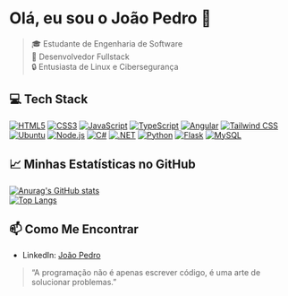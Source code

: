# Olá, eu sou o João Pedro 👋

> 🎓 Estudante de Engenharia de Software  
> 💼 Desenvolvedor Fullstack  
> 🔒 Entusiasta de Linux e Cibersegurança  

## 💻 Tech Stack

<p align="left">
  <a href="#"><img alt="HTML5" src="https://img.shields.io/badge/HTML5-E34F26?logo=html5&logoColor=white" /></a>
  <a href="#"><img alt="CSS3" src="https://img.shields.io/badge/CSS3-1572B6?logo=css3&logoColor=white" /></a>
  <a href="#"><img alt="JavaScript" src="https://img.shields.io/badge/JavaScript-F7DF1E?logo=javascript&logoColor=black" /></a>
  <a href="#"><img alt="TypeScript" src="https://img.shields.io/badge/TypeScript-3178C6?logo=typescript&logoColor=white" /></a>
  <a href="#"><img alt="Angular" src="https://img.shields.io/badge/Angular-DD0031?logo=angular&logoColor=white" /></a>
  <a href="#"><img alt="Tailwind CSS" src="https://img.shields.io/badge/Tailwind_CSS-06B6D4?logo=tailwind-css&logoColor=white" /></a>
  <a href="#"><img alt="Ubuntu" src="https://img.shields.io/badge/Ubuntu-E95420?logo=ubuntu&logoColor=white" /></a>
  <a href="#"><img alt="Node.js" src="https://img.shields.io/badge/Node.js-339933?logo=node.js&logoColor=white" /></a>
  <a href="#"><img alt="C#" src="https://img.shields.io/badge/C%23-239120?logo=c-sharp&logoColor=white" /></a>
  <a href="#"><img alt=".NET" src="https://img.shields.io/badge/.NET-512BD4?logo=.net&logoColor=white" /></a>
  <a href="#"><img alt="Python" src="https://img.shields.io/badge/Python-3776AB?logo=python&logoColor=white" /></a>
  <a href="#"><img alt="Flask" src="https://img.shields.io/badge/Flask-000000?logo=flask&logoColor=white" /></a>
  <a href="#"><img alt="MySQL" src="https://img.shields.io/badge/MySQL-4479A1?logo=mysql&logoColor=white" /></a>
</p>

## 📈 Minhas Estatísticas no GitHub

[![Anurag's GitHub stats](https://github-readme-stats.vercel.app/api?username=joaopedroleonel&show_icons=true&theme=radical)](https://github.com/joaopedroleonel)  
[![Top Langs](https://github-readme-stats.vercel.app/api/top-langs/?username=joaopedroleonel&layout=compact&theme=radical)](https://github.com/joaopedroleonel)

## 📫 Como Me Encontrar

- LinkedIn: [João Pedro](https://br.linkedin.com/in/jo%C3%A3o-pedro-segatto-4865902ba)

> “A programação não é apenas escrever código, é uma arte de solucionar problemas.”  



